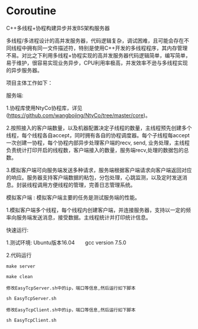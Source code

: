 # Coroutine
C++多线程+协程构建异步并发BS架构服务器

多线程/多进程设计的高并发服务器，代码逻辑复杂，调试困难，且可能会存在不同线程中拥有同一文件描述符，特别是使用C++开发的多线程程序，其内存管理不易。对比之下利用多线程+协程实现的高并发服务器代码逻辑简单，编写简单，易于维护，很容易实现业务异步，CPU利用率极高，并发效率不逊与多线程实现的异步服务器。

项目主体工作如下：

服务端:
  
  1.协程库使用NtyCo协程库，详见(https://github.com/wangbojing/NtyCo/tree/master/core)。
  
  2.按照接入的客户端数量，以及机器配置决定子线程的数量，主线程预先创建多个线程，每个线程各自accept，同时拥有各自的协程调度器。每个子线程每accept一次创建一协程，每个协程内部异步处理客户端的recv, send, 业务处理，主线程负责统计打印开启的线程数，客户端接入的数量，服务端recv,处理的数据包的总数。
  
  3.模拟客户端可向服务端发送多种请求，服务端根据客户端请求向客户端返回对应的响应。服务器支持客户端数据的粘包，分包处理，心跳监测，以及定时发送消息。封装线程调用方便线程的管理，完善日志管理系统。
  
模拟客户端 : 模拟客户端主要的任务是测试服务端的性能。

  1.模拟客户端多个线程，每个线程内创建客户端，并连接服务器，支持以一定的频率向服务端发送消息，接受数据。主线程统计并打印统计信息。
  
快速运行:

  1.测试环境:
    Ubuntu版本16.04　　gcc version 7.5.0
    
  2.代码运行
    
    make server
    
    make clean
    
    修改EasyTcpServer.sh中的ip，端口等信息,然后运行如下脚本
    
    sh EasyTcpServer.sh
    
    修改EasyTcpClient.sh中的ip，端口等信息,然后运行如下脚本
    
    sh EasyTcpClient.sh
  

 
  
